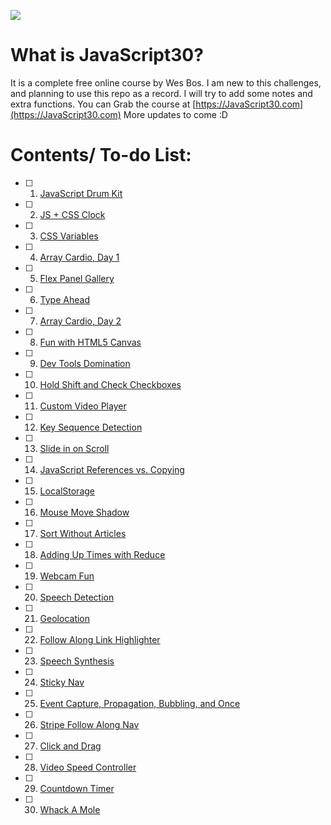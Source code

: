 ﻿![](https://javascript30.com/images/JS3-social-share.png)

# What is JavaScript30?

It is a complete free online course by Wes Bos. I am new to this challenges, and planning to use this repo as a record. I will try to add some notes and extra functions. You can Grab the course at [https://JavaScript30.com](https://JavaScript30.com)
More updates to come :D

# Contents/ To-do List:

- [ ] 1. [JavaScript Drum Kit](/exercises/01%20-%20JavaScript%20Drum%20Kit)
- [ ] 2. [JS + CSS Clock](/exercises/02%20-%20JS%20%2B%20CSS%20Clock)
- [ ] 3. [CSS Variables](/exercises/03%20-%20CSS%20Variables)
- [ ] 4.  [Array Cardio, Day 1](/exercises/04%20-%20Array%20Cardio%20Day%201/)
- [ ] 5.  [Flex Panel Gallery](/exercises/05%20-%20Flex%20Panel%20Gallery/)
- [ ] 6.  [Type Ahead](/exercises/06%20-%20Type%20Ahead/)
- [ ] 7.  [Array Cardio, Day 2](/exercises/07%20-%20Array%20Cardio%20Day%202/)
- [ ] 8.  [Fun with HTML5 Canvas](/exercises/08%20-%20Fun%20with%20HTML5%20Canvas/)
- [ ] 9.  [Dev Tools Domination](/exercises/09%20-%20DevTools%20Domination/)
- [ ] 10. [Hold Shift and Check Checkboxes](/exercises/10%20-%20Hold%20Shift%20and%20Check%20Checkboxes/)
- [ ] 11. [Custom Video Player](/exercises/11%20-%20Custom%20Video%20Player/)
- [ ] 12. [Key Sequence Detection](/exercises/12%20-%20Key%20Sequence%20Detection/)
- [ ] 13. [Slide in on Scroll](/exercises/13%20-%20Slide%20in%20on%20Scroll/)
- [ ] 14. [JavaScript References vs. Copying](/exercises/14%20-%20JavaScript%20References%20VS%20Copying)
- [ ] 15. [LocalStorage](/exercises/15%20-%20LocalStorage/)
- [ ] 16. [Mouse Move Shadow](/exercises/16%20-%20Mouse%20Move%20Shadow/)
- [ ] 17. [Sort Without Articles](/exercises/17%20-%20Sort%20Without%20Articles/)
- [ ] 18. [Adding Up Times with Reduce](/exercises/18%20-%20Adding%20Up%20Times%20with%20Reduce/)
- [ ] 19. [Webcam Fun](/exercises/19%20-%20Webcam%20Fun/)
- [ ] 20. [Speech Detection](/exercises/20%20-%20Speech%20Detection/)
- [ ] 21. [Geolocation](/exercises/21%20-%20Geolocation/)
- [ ] 22. [Follow Along Link Highlighter](/exercises/22%20-%20Follow%20Along%20Link%20Highlighter/)
- [ ] 23. [Speech Synthesis](/exercises/23%20-%20Speech%20Synthesis/)
- [ ] 24. [Sticky Nav](/exercises/24%20-%20Sticky%20Nav/)
- [ ] 25. [Event Capture, Propagation, Bubbling, and Once](/exercises/25%20-%20Event%20Capture,%20Propagation,%20Bubbling%20and%20Once/)
- [ ] 26. [Stripe Follow Along Nav](/exercises/26%20-%20Stripe%20Follow%20Along%20Nav/)
- [ ] 27. [Click and Drag](/exercises/27%20-%20Click%20and%20Drag/)
- [ ] 28. [Video Speed Controller](/exercises/28%20-%20Video%20Speed%20Controller/)
- [ ] 29. [Countdown Timer](/exercises/29%20-%20Countdown%20Timer/)
- [ ] 30. [Whack A Mole](/exercises/30%20-%20Whack%20A%20Mole/)
